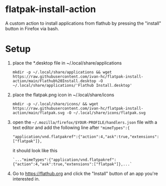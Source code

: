 # flatpak-install-action
A custom action to install applications from flathub by pressing the "install" button in Firefox via bash.

# Setup
1. place the *.desktop file in ~/.local/share/applications

       mkdir -p ~/.local/share/applications && wget https://raw.githubusercontent.com/ivan-hc/flatpak-install-action/main/Flathub%20Install.desktop -O ~/.local/share/applications/'Flathub Install.desktop'
2. place the flatpak.png icon in ~/.local/share/icons

       mkdir -p ~/.local/share/icons/ && wget https://raw.githubusercontent.com/ivan-hc/flatpak-install-action/main/flatpak.svg -O ~/.local/share/icons/flatpak.svg
3. open the `~/.mozilla/firefox/$YOUR-PROFILE/handlers.json` file with a text editor and add the following line after `"mimeTypes":{`

       "application/vnd.flatpakref":{"action":4,"ask":true,"extensions":["flatpak"]},
   it should look like this
   
       `..."mimeTypes":{"application/vnd.flatpakref":{"action":4,"ask":true,"extensions":["flatpak"]},...`
4. Go to https://flathub.org and click the "Install" button of an app you're interested in. 
